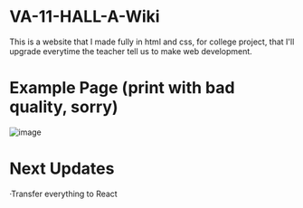 # VA-11-HALL-A-Wiki

This is a website that I made fully in html and css, for college project, that I'll upgrade everytime the teacher tell us to make web development.

# Example Page (print with bad quality, sorry)

![image](https://user-images.githubusercontent.com/81721496/169166532-3a1dcda4-1c35-4052-aa95-ced3dc1d8791.png)

# Next Updates

·Transfer everything to React
